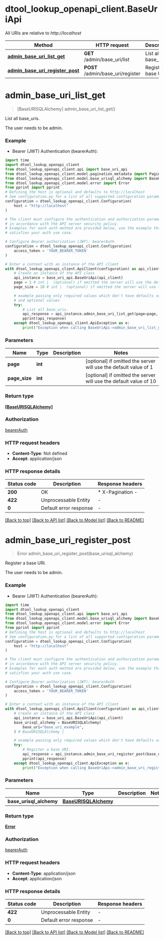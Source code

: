 # dtool_lookup_openapi_client.BaseUriApi

All URIs are relative to *http://localhost*

Method | HTTP request | Description
------------- | ------------- | -------------
[**admin_base_uri_list_get**](BaseUriApi.md#admin_base_uri_list_get) | **GET** /admin/base_uri/list | List all base_uris.
[**admin_base_uri_register_post**](BaseUriApi.md#admin_base_uri_register_post) | **POST** /admin/base_uri/register | Register a base URI.


# **admin_base_uri_list_get**
> [BaseURISQLAlchemy] admin_base_uri_list_get()

List all base_uris.

The user needs to be admin.

### Example

* Bearer (JWT) Authentication (bearerAuth):

```python
import time
import dtool_lookup_openapi_client
from dtool_lookup_openapi_client.api import base_uri_api
from dtool_lookup_openapi_client.model.pagination_metadata import PaginationMetadata
from dtool_lookup_openapi_client.model.base_urisql_alchemy import BaseURISQLAlchemy
from dtool_lookup_openapi_client.model.error import Error
from pprint import pprint
# Defining the host is optional and defaults to http://localhost
# See configuration.py for a list of all supported configuration parameters.
configuration = dtool_lookup_openapi_client.Configuration(
    host = "http://localhost"
)

# The client must configure the authentication and authorization parameters
# in accordance with the API server security policy.
# Examples for each auth method are provided below, use the example that
# satisfies your auth use case.

# Configure Bearer authorization (JWT): bearerAuth
configuration = dtool_lookup_openapi_client.Configuration(
    access_token = 'YOUR_BEARER_TOKEN'
)

# Enter a context with an instance of the API client
with dtool_lookup_openapi_client.ApiClient(configuration) as api_client:
    # Create an instance of the API class
    api_instance = base_uri_api.BaseUriApi(api_client)
    page = 1 # int |  (optional) if omitted the server will use the default value of 1
    page_size = 10 # int |  (optional) if omitted the server will use the default value of 10

    # example passing only required values which don't have defaults set
    # and optional values
    try:
        # List all base_uris.
        api_response = api_instance.admin_base_uri_list_get(page=page, page_size=page_size)
        pprint(api_response)
    except dtool_lookup_openapi_client.ApiException as e:
        print("Exception when calling BaseUriApi->admin_base_uri_list_get: %s\n" % e)
```


### Parameters

Name | Type | Description  | Notes
------------- | ------------- | ------------- | -------------
 **page** | **int**|  | [optional] if omitted the server will use the default value of 1
 **page_size** | **int**|  | [optional] if omitted the server will use the default value of 10

### Return type

[**[BaseURISQLAlchemy]**](BaseURISQLAlchemy.md)

### Authorization

[bearerAuth](../README.md#bearerAuth)

### HTTP request headers

 - **Content-Type**: Not defined
 - **Accept**: application/json


### HTTP response details

| Status code | Description | Response headers |
|-------------|-------------|------------------|
**200** | OK |  * X-Pagination -  <br>  |
**422** | Unprocessable Entity |  -  |
**0** | Default error response |  -  |

[[Back to top]](#) [[Back to API list]](../README.md#documentation-for-api-endpoints) [[Back to Model list]](../README.md#documentation-for-models) [[Back to README]](../README.md)

# **admin_base_uri_register_post**
> Error admin_base_uri_register_post(base_urisql_alchemy)

Register a base URI.

The user needs to be admin.

### Example

* Bearer (JWT) Authentication (bearerAuth):

```python
import time
import dtool_lookup_openapi_client
from dtool_lookup_openapi_client.api import base_uri_api
from dtool_lookup_openapi_client.model.base_urisql_alchemy import BaseURISQLAlchemy
from dtool_lookup_openapi_client.model.error import Error
from pprint import pprint
# Defining the host is optional and defaults to http://localhost
# See configuration.py for a list of all supported configuration parameters.
configuration = dtool_lookup_openapi_client.Configuration(
    host = "http://localhost"
)

# The client must configure the authentication and authorization parameters
# in accordance with the API server security policy.
# Examples for each auth method are provided below, use the example that
# satisfies your auth use case.

# Configure Bearer authorization (JWT): bearerAuth
configuration = dtool_lookup_openapi_client.Configuration(
    access_token = 'YOUR_BEARER_TOKEN'
)

# Enter a context with an instance of the API client
with dtool_lookup_openapi_client.ApiClient(configuration) as api_client:
    # Create an instance of the API class
    api_instance = base_uri_api.BaseUriApi(api_client)
    base_urisql_alchemy = BaseURISQLAlchemy(
        base_uri="base_uri_example",
    ) # BaseURISQLAlchemy | 

    # example passing only required values which don't have defaults set
    try:
        # Register a base URI.
        api_response = api_instance.admin_base_uri_register_post(base_urisql_alchemy)
        pprint(api_response)
    except dtool_lookup_openapi_client.ApiException as e:
        print("Exception when calling BaseUriApi->admin_base_uri_register_post: %s\n" % e)
```


### Parameters

Name | Type | Description  | Notes
------------- | ------------- | ------------- | -------------
 **base_urisql_alchemy** | [**BaseURISQLAlchemy**](BaseURISQLAlchemy.md)|  |

### Return type

[**Error**](Error.md)

### Authorization

[bearerAuth](../README.md#bearerAuth)

### HTTP request headers

 - **Content-Type**: application/json
 - **Accept**: application/json


### HTTP response details

| Status code | Description | Response headers |
|-------------|-------------|------------------|
**422** | Unprocessable Entity |  -  |
**0** | Default error response |  -  |

[[Back to top]](#) [[Back to API list]](../README.md#documentation-for-api-endpoints) [[Back to Model list]](../README.md#documentation-for-models) [[Back to README]](../README.md)

